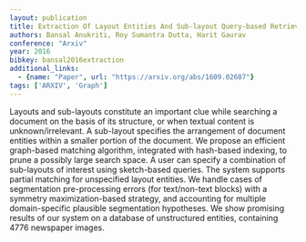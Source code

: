 ```yaml
---
layout: publication
title: Extraction Of Layout Entities And Sub-layout Query-based Retrieval Of Document Images
authors: Bansal Anukriti, Roy Sumantra Dutta, Harit Gaurav
conference: "Arxiv"
year: 2016
bibkey: bansal2016extraction
additional_links:
  - {name: "Paper", url: "https://arxiv.org/abs/1609.02687"}
tags: ['ARXIV', 'Graph']
---
```

Layouts and sub-layouts constitute an important clue while searching a document on the basis of its structure, or when textual content is unknown/irrelevant. A sub-layout specifies the arrangement of document entities within a smaller portion of the document. We propose an efficient graph-based matching algorithm, integrated with hash-based indexing, to prune a possibly large search space. A user can specify a combination of sub-layouts of interest using sketch-based queries. The system supports partial matching for unspecified layout entities. We handle cases of segmentation pre-processing errors (for text/non-text blocks) with a symmetry maximization-based strategy, and accounting for multiple domain-specific plausible segmentation hypotheses. We show promising results of our system on a database of unstructured entities, containing 4776 newspaper images.
